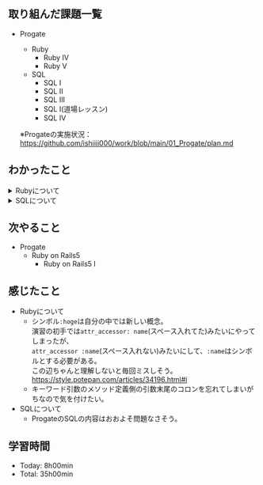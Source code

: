 ## 取り組んだ課題一覧
- Progate
  - Ruby
    - Ruby IV
    - Ruby V
  - SQL
    - SQL I
    - SQL II
    - SQL III
    - SQL Ⅰ(道場レッスン)
    - SQL IV

  ※Progateの実施状況：<https://github.com/ishiiii000/work/blob/main/01_Progate/plan.md>

## わかったこと
<details>
<summary>Rubyについて</summary>

- クラス：
  ```
  class Menu
    
  end
  ```
  ※メソッドのときは`def`で始まる、クラスのときは`class`で始まる
- インスタンス変数：
  ```
  class Menu
    attr_accessor :name
  end
  ```
  ※`name`のことをインスタンス変数という<br>
  ※`attr_accessor`シンボルはクラスにデータを定義する方法の1つ<br>
  ※`attr_accessor :name`であり、`attr_accessor: name`でない
- クラスからインスタンス生成
  ```
  # クラス定義は上記参照
  menu1 = Menu.new
  ```
- インスタンスのインスタンス変数に値設定：
  ```
  # クラス定義、インスタンス化は上記参照
  Menu1.name = "すし"
  ```
- クラスの中ではメソッド定義が可能<br>
  ※クラスの中で定義して、インスタンスに対して呼び出すメソッドを`インスタンスメソッド`と呼ぶ。
- インスタンスメソッドの中でインスタンス変数を扱う（javaでいうthisみたいな）：
  ```
  class Menu
    attr_accessor :name
    def show_name
      puts "私は#{self.name}です"
    end
  end
  ```
  ※`self.変数名`とすることで、インスタンスメソッド内でインスタンス変数を扱うことができる。
- インスタンス生成とインスタンス変数への値設定を同時に実施（javaでいうコンストラクタみたいない）：
  ```
  class Menu
    def initialze
      # 処理
    end
  end
  ```
  ※`initialize`メソッドは他のインスタンスメソッドと基本は同じ<br>
  ※`initialize`メソッドはインスタンス生成時に呼び出される<br>
  ※`initialize`メソッドにおいてもインスタンス変数へのアクセスは`self.インスタンス変数名`で行う
- initializeメソッドにも引数してい可能
  - 前後色々省略：`def initialize(message)` → 呼び出すとき：Menu.new("こんにちは")<br>
  - 前後色々省略：`def initialize(message:)` → 呼び出すとき：Menu.new(message: "こんにちは")<br>
    ※キーワード引数で見やすく定義した書き方
    ※メソッド定義の引数末尾のコロン忘れないように
- 別ファイルのコードの読み込み
  ```
  # ファイルの先頭で
  require "./menu"
  ```
- 標準入力：
  ```
  puts "名前を入力してください"
  name = gets.chomp
  ```
  ※`gets.chomp`を使用すると、エンターキーが押下されるまでの値を取得する(文字列)
  ※`gets.chomp.to_i`を使用すると、エンターキーが押下されるまでの値を取得する(数値)
- クラスの継承
  ```
  class Food < Menu
  # Foodが子クラス、Menuが親クラス
  
  end
  ```
- 親クラスのinitializeの呼び出し
  ```
  class Food < Menu
    def initialize(name:, price:, calorie:)
      super(name: name, price: price)
      self.calorie = calorie
    end
  end
  ```
- 日時クラス(Dateクラス)
  ```
  require "date"
  date1 = Date.new(2024, 04, 29)
  puts date1 # 2024-04-29
  puts date1.sunday? # 日曜日かどうか
  date2 = Date.today # 当日のインスタンスを生成
  ```
  ※DateクラスはRubyが既に用意しているクラス
- クラスメソッド
  上記のDate.todayみたいなクラス。クラスに対して呼び出すメソッド。
  ```
  class Menu
    def Menu.is_discount_day? # ← クラスメソッド：クラス名.メソッド名
      # 処理
    end
  end
  ```
  
</details>

<details>
<summary>SQLについて</summary>

- limit： `select * from table limit 5` ※5件取得
- distinct： `select distinct(name) from table` ※重複削除
- 集約関数をselect句に用いると取得結果が集約される
- `count(price)`(項目指定)はnullを件数カウントに含まない<br>
  `count(*)`はnullを件数カウントに含む
- テーブル結合するために<br>
  外部キーに他のテーブルの主キーの値を設定する
- from句に指定したテーブルの外部キーがnullの時、left joinをすると、nullのレコードも結合結果に反映する。
- insert：
  ```
  insert into students(id, name, course)
  values(4, "Kate", "Java"); -- 順番通りに挿入される
  ```
- auto increment(ai)：自動で増加する、多くの場合にidにはaiが用いられる
- update：
  ```
  update students
  set name = "Jordan", course = "HTML"
  where id = 6;
  ```
- delete：
  ```
  delete from students
  where id = 7;
  ```
  
</details>

## 次やること
- Progate
  - Ruby on Rails5
    - Ruby on Rails5 I

## 感じたこと
- Rubyについて
  - シンボル`:hoge`は自分の中では新しい概念。<br>
    演習の初手では`attr_accessor: name`(スペース入れてた)みたいにやってしまったが、<br>
    `attr_accessor :name`(スペース入れない)みたいにして、`:name`はシンボルとする必要がある。<br>
    この辺ちゃんと理解しないと毎回ミスしそう。<br>
    <https://style.potepan.com/articles/34196.html#i>
  - キーワード引数のメソッド定義側の引数末尾のコロンを忘れてしまいがちなので気を付けたい。
- SQLについて
  - ProgateのSQLの内容はおおよそ問題なさそう。

## 学習時間
- Today: 8h00min
- Total: 35h00min
  
